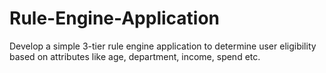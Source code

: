 # Rule-Engine-Application
Develop a simple 3-tier rule engine application to determine user eligibility based on attributes like age, department, income, spend etc.
